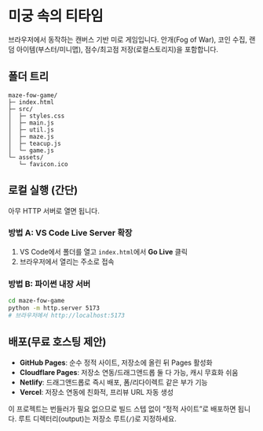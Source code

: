 # 미궁 속의 티타임

브라우저에서 동작하는 캔버스 기반 미로 게임입니다. 안개(Fog of War), 코인 수집, 랜덤 아이템(부스터/미니맵), 점수/최고점 저장(로컬스토리지)을 포함합니다.

## 폴더 트리
```
maze-fow-game/
├─ index.html
├─ src/
│  ├─ styles.css
│  ├─ main.js
│  ├─ util.js
│  ├─ maze.js
│  ├─ teacup.js
│  └─ game.js
└─ assets/
   └─ favicon.ico
```

## 로컬 실행 (간단)
아무 HTTP 서버로 열면 됩니다.

### 방법 A: VS Code Live Server 확장
1. VS Code에서 폴더를 열고 `index.html`에서 **Go Live** 클릭
2. 브라우저에서 열리는 주소로 접속

### 방법 B: 파이썬 내장 서버
```bash
cd maze-fow-game
python -m http.server 5173
# 브라우저에서 http://localhost:5173
```

## 배포(무료 호스팅 제안)
- **GitHub Pages**: 순수 정적 사이트, 저장소에 올린 뒤 Pages 활성화
- **Cloudflare Pages**: 저장소 연동/드래그앤드롭 둘 다 가능, 캐시 무효화 쉬움
- **Netlify**: 드래그앤드롭로 즉시 배포, 폼/리다이렉트 같은 부가 기능
- **Vercel**: 저장소 연동에 친화적, 프리뷰 URL 자동 생성

이 프로젝트는 번들러가 필요 없으므로 빌드 스텝 없이 “정적 사이트”로 배포하면 됩니다. 루트 디렉터리(output)는 저장소 루트(`/`)로 지정하세요.
